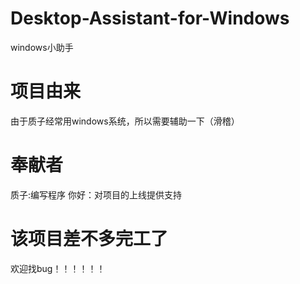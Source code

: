 # Desktop-Assistant-for-Windows
windows小助手
# 项目由来
由于质子经常用windows系统，所以需要辅助一下（滑稽）
# 奉献者
质子:编写程序
你好：对项目的上线提供支持
# 该项目差不多完工了
欢迎找bug！！！！！！
